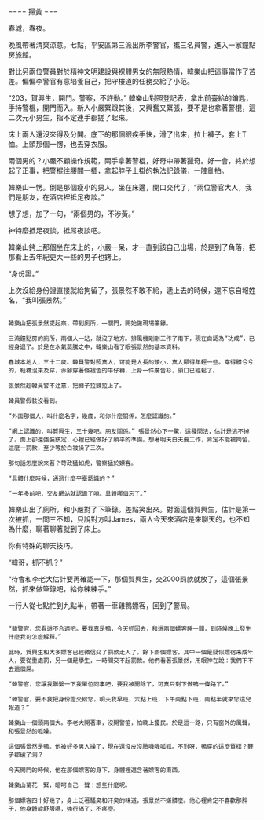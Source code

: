 ==== 掃黃 ===

春城，春夜。

晚風帶著清爽涼意。七點，平安區第三派出所李警官，攜三名員警，進入一家鐘點房旅館。

對比另兩位警員對於精神文明建設與裸體男女的無限熱情，韓樂山把這事當作了苦差。偏偏李警官有意培養自己，把守樓道的任務交給了小范。

“203，賀興生，開門。警察，不許動。” 韓樂山對照登記表，拿出前臺給的鑰匙，手持警棍，開門而入。新人小嚴緊跟其後，又興奮又緊張，要不是也拿著警棍，這二次元小男生，指不定連手都搓了起來。

床上兩人還沒來得及分開。底下的那個眼疾手快，滑了出來，拉上褲子，套上T恤。上頭那個一愣，也去穿衣服。

兩個男的？小嚴不顧操作規範，兩手拿著警棍，好奇中帶著獵奇。好一會，終於想起了正事，把警棍往腰間一插，拿起脖子上掛的執法記錄儀，一陣亂拍。

韓樂山一愣。倒是那個瘦小的男人，坐在床邊，開口交代了，“兩位警官大人，我們是朋友，在酒店裡抵足夜談。”

想了想，加了一句，“兩個男的，不涉黃。”

神特麼抵足夜談，抵屌夜談吧。

韓樂山銬上那個坐在床上的，小嚴一呆，才一直到該自己出場，於是到了角落，把那看上去年紀更大一些的男子也銬上。

“身份證。”

上次沒給身份證直接就給拘留了，張景然不敢不給，遞上去的時候，還不忘自報姓名，“我叫張景然。”

~~~

韓樂山把張景然提起來，帶到廁所，一關門，開始做現場筆錄。

三流鐘點房的廁所，兩個人一站，就沒了地方。排風機剛剛工作了兩下，現在自認為“功成”，已經身退了。於是在水氣蒸騰之中，韓樂山看了眼張景然的基本資料。

春城本地人，三十二歲。韓員警對照真人，可能是人長的矮小，真人顯得年輕一些。穿得髒兮兮的，鞋襪沒來及穿，赤腳穿著條褪色的牛仔褲，上身一件廣告衫，領口已經鬆了。

張景然趁韓員警不注意，把褲子拉鍊拉上了。

韓員警假裝沒看到。

“外面那個人，叫什麼名字，幾歲，和你什麼關係，怎麼認識的。”

“網上認識的，叫賀興生，三十幾吧。朋友關係。” 張景然心下一驚，這種問法，估計是逃不掉了。面上卻還強裝鎮定，心裡已經做好了躺平的準備。想著明天白天要工作，肯定不能被拘留，這麼一罰款，至少等於白被操了三次。

那句話怎麼說來著？苛政猛如虎，警察猛於嫖客。

“具體什麼時候，通過什麼平臺認識的？”

“一年多前吧，交友網站就認識了唄。具體哪個忘了。”

~~~

韓樂山出了廁所，和小嚴對了下筆錄。差點笑出來。對面這個賀興生，估計是第一次被抓，一問三不知，只說對方叫James，兩人今天來酒店是來聊天的，也不知為什麼，聊著聊著就到了床上。

你有特殊的聊天技巧。

“韓哥，抓不抓？”

“待會和李老大估計要再確認一下，那個賀興生，交2000罰款就放了，這個張景然，抓來做筆錄吧，給你練練手。”

一行人從七點忙到九點半，帶著一車雞鴨嫖客，回到了警局。

~~~

“韓警官，您看這不合適吧。要我真是鴨，今天抓回去，和這兩個嫖客睡一間，到時候晚上發生什麼我可怎麼解釋。”

此時，賀興生和大多嫖客已經微信交了罰款走人了。餘下兩個嫖客，其中一個是疑似嫖宿未成年人，要從重處罰，另一個是學生，一時間交不起罰款。他們看著張景然，用眼神在說：我們下不去這個屌。

“韓警官，您讓我聯繫一下我單位同事吧，要我被開除了，可真只剩下做鴨一條路了。”

“韓警官，要不我把身份證交給您，明天我早班，六點上班，下午兩點下班，兩點半就來您這兒報道？”

韓樂山一個頭兩個大。李老大開著車，沒開警笛，怕晚上擾民。於是這一路，只有窗外的風聲，和張景然的呱噪。

這個張景然是鴨。他被好多男人操了，現在還沒皮沒臉嘰嘰呱呱。不對呀，鴨穿的這麼質樸？鞋子都破了洞？

今天開門的時候，他在那個嫖客的身下，身體裡還含著嫖客的東西。

韓樂山菊花一緊，暗呵自己一聲：想些什麼呢。

那個嫖客四十好幾了，身上泛著騷臭和汗臭的味道，張景然不嫌髒麼。他心裡肯定不喜歡那胖子，他身體能舒服嗎，強行搞了，不疼麼。